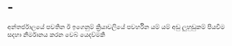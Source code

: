 # -
අන්තර්ජාලයේ පවතින ඊ ඉගෙනුම් ක්‍රියාවලියේ පවර්හින යම් යම් අඩු ලුහුඩුකම් පියවීම සදහා නිර්මානය කරන වෙබ් යෙදව්මකි
